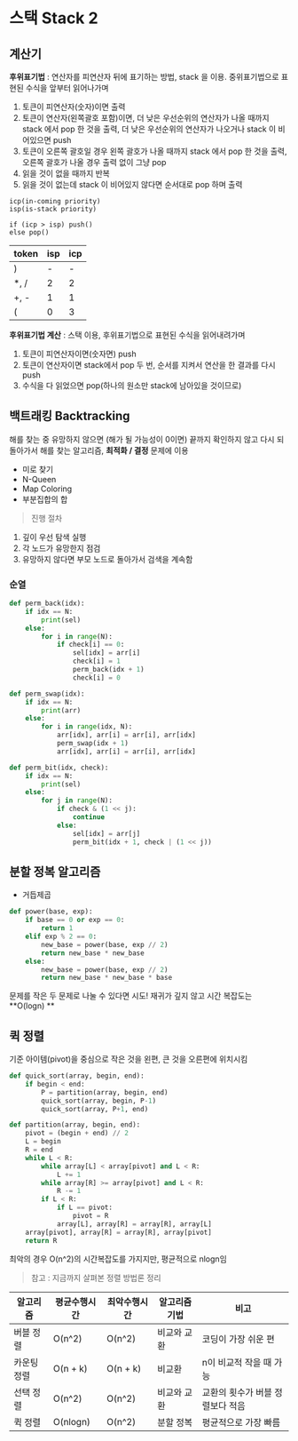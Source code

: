 # 스택 Stack 2

## 계산기

**후위표기법** : 연산자를 피연산자 뒤에 표기하는 방법, stack 을 이용. 중위표기법으로 표현된 수식을 앞부터 읽어나가며

1. 토큰이 피연산자(숫자)이면 출력
2. 토큰이 연산자(왼쪽괄호 포함)이면, 더 낮은 우선순위의 연산자가 나올 때까지 stack 에서 pop 한 것을 출력, 더 낮은 우선순위의 연산자가 나오거나 stack 이 비어있으면 push
3. 토큰이 오른쪽 괄호일 경우 왼쪽 괄호가 나올 때까지 stack 에서 pop 한 것을 출력, 오른쪽 괄호가 나올 경우 출력 없이 그냥 pop
4. 읽을 것이 없을 때까지 반복
5. 읽을 것이 없는데 stack 이 비어있지 않다면 순서대로 pop 하며 출력

```
icp(in-coming priority)
isp(is-stack priority)

if (icp > isp) push()
else pop()
```

| token | isp  | icp  |
| ----- | ---- | ---- |
| )     | -    | -    |
| *, /  | 2    | 2    |
| +, -  | 1    | 1    |
| (     | 0    | 3    |

**후위표기법 계산** : 스택 이용, 후위표기법으로 표현된 수식을 읽어내려가며

1. 토큰이 피연산자이면(숫자면) push
2. 토큰이 연산자이면 stack에서 pop 두 번, 순서를 지켜서 연산을 한 결과를 다시 push
3. 수식을 다 읽었으면 pop(하나의 원소만 stack에 남아있을 것이므로)



## 백트래킹 Backtracking

해를 찾는 중 유망하지 않으면 (해가 될 가능성이 0이면) 끝까지 확인하지 않고 다시 되돌아가서 해를 찾는 알고리즘, **최적화 / 결정** 문제에 이용

- 미로 찾기
- N-Queen
- Map Coloring
- 부분집합의 합

> 진행 절차

1. 깊이 우선 탐색 실행
2. 각 노드가 유망한지 점검
3. 유망하지 않다면 부모 노드로 돌아가서 검색을 계속함



### 순열

```python
def perm_back(idx):
    if idx == N:
        print(sel)
    else:
        for i in range(N):
            if check[i] == 0:
                sel[idx] = arr[i]
                check[i] = 1
                perm_back(idx + 1)
                check[i] = 0
```

```python
def perm_swap(idx):
    if idx == N:
        print(arr)
    else:
        for i in range(idx, N):
            arr[idx], arr[i] = arr[i], arr[idx]
            perm_swap(idx + 1)
            arr[idx], arr[i] = arr[i], arr[idx]
```

```python
def perm_bit(idx, check):
    if idx == N:
        print(sel)
    else:
        for j in range(N):
            if check & (1 << j):
                continue
            else:
                sel[idx] = arr[j]
                perm_bit(idx + 1, check | (1 << j))
```



## 분할 정복 알고리즘

- 거듭제곱

```python
def power(base, exp):
    if base == 0 or exp == 0:
        return 1
    elif exp % 2 == 0:
        new_base = power(base, exp // 2)
        return new_base * new_base
    else:
        new_base = power(base, exp // 2)
        return new_base * new_base * base
```

문제를 작은 두 문제로 나눌 수 있다면 시도! 재귀가 깊지 않고 시간 복잡도는 **O(logn) **

## 퀵 정렬

기준 아이템(pivot)을 중심으로 작은 것을 왼편, 큰 것을 오른편에 위치시킴

```python
def quick_sort(array, begin, end):
    if begin < end:
        P = partition(array, begin, end)
        quick_sort(array, begin, P-1)
        quick_sort(array, P+1, end)

def partition(array, begin, end):
    pivot = (begin + end) // 2
    L = begin
    R = end
    while L < R:
        while array[L] < array[pivot] and L < R:
            L += 1
        while array[R] >= array[pivot] and L < R:
            R -= 1
        if L < R:
            if L == pivot:
                pivot = R
            array[L], array[R] = array[R], array[L]
    array[pivot], array[R] = array[R], array[pivot]
    return R
```

최악의 경우 O(n^2)의 시간복잡도를 가지지만, 평균적으로 nlogn임

> 참고 : 지금까지 살펴본 정렬 방법론 정리

| 알고리즘    | 평균수행시간 | 최악수행시간 | 알고리즘 기법 | 비고                             |
| ----------- | ------------ | ------------ | ------------- | -------------------------------- |
| 버블 정렬   | O(n^2)       | O(n^2)       | 비교와 교환   | 코딩이 가장 쉬운 편              |
| 카운팅 정렬 | O(n + k)     | O(n + k)     | 비교환        | n이 비교적 작을 때 가능          |
| 선택 정렬   | O(n^2)       | O(n^2)       | 비교와 교환   | 교환의 횟수가 버블 정렬보다 적음 |
| 퀵 정렬     | O(nlogn)     | O(n^2)       | 분할 정복     | 평균적으로 가장 빠름             |

